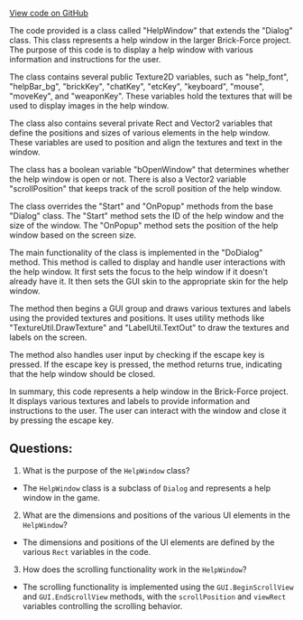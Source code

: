 [View code on GitHub](https://github.com/TieHaxJan/Brick-Force/Assembly-CSharp\HelpWindow.cs)

The code provided is a class called "HelpWindow" that extends the "Dialog" class. This class represents a help window in the larger Brick-Force project. The purpose of this code is to display a help window with various information and instructions for the user.

The class contains several public Texture2D variables, such as "help_font", "helpBar_bg", "brickKey", "chatKey", "etcKey", "keyboard", "mouse", "moveKey", and "weaponKey". These variables hold the textures that will be used to display images in the help window.

The class also contains several private Rect and Vector2 variables that define the positions and sizes of various elements in the help window. These variables are used to position and align the textures and text in the window.

The class has a boolean variable "bOpenWindow" that determines whether the help window is open or not. There is also a Vector2 variable "scrollPosition" that keeps track of the scroll position of the help window.

The class overrides the "Start" and "OnPopup" methods from the base "Dialog" class. The "Start" method sets the ID of the help window and the size of the window. The "OnPopup" method sets the position of the help window based on the screen size.

The main functionality of the class is implemented in the "DoDialog" method. This method is called to display and handle user interactions with the help window. It first sets the focus to the help window if it doesn't already have it. It then sets the GUI skin to the appropriate skin for the help window.

The method then begins a GUI group and draws various textures and labels using the provided textures and positions. It uses utility methods like "TextureUtil.DrawTexture" and "LabelUtil.TextOut" to draw the textures and labels on the screen.

The method also handles user input by checking if the escape key is pressed. If the escape key is pressed, the method returns true, indicating that the help window should be closed.

In summary, this code represents a help window in the Brick-Force project. It displays various textures and labels to provide information and instructions to the user. The user can interact with the window and close it by pressing the escape key.
## Questions: 
 1. What is the purpose of the `HelpWindow` class?
- The `HelpWindow` class is a subclass of `Dialog` and represents a help window in the game.

2. What are the dimensions and positions of the various UI elements in the `HelpWindow`?
- The dimensions and positions of the UI elements are defined by the various `Rect` variables in the code.

3. How does the scrolling functionality work in the `HelpWindow`?
- The scrolling functionality is implemented using the `GUI.BeginScrollView` and `GUI.EndScrollView` methods, with the `scrollPosition` and `viewRect` variables controlling the scrolling behavior.